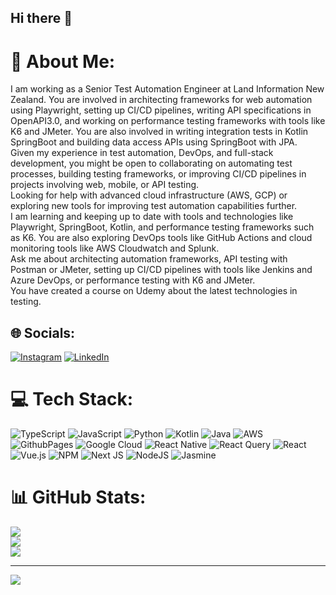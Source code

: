 ## Hi there 👋

<!--
**gurjeetbains/gurjeetbains** is a ✨ _special_ ✨ repository because its `README.md` (this file) appears on your GitHub profile.

Here are some ideas to get you started:

- 🔭 I’m currently working on ...
- 🌱 I’m currently learning ...
- 👯 I’m looking to collaborate on ...
- 🤔 I’m looking for help with ...
- 💬 Ask me about ...
- 📫 How to reach me: ...
- 😄 Pronouns: ...
- ⚡ Fun fact: ...
-->
# 💫 About Me:
I am working as a Senior Test Automation Engineer at Land Information New Zealand. You are involved in architecting frameworks for web automation using Playwright, setting up CI/CD pipelines, writing API specifications in OpenAPI3.0, and working on performance testing frameworks with tools like K6 and JMeter. You are also involved in writing integration tests in Kotlin SpringBoot and building data access APIs using SpringBoot with JPA.<br>Given my experience in test automation, DevOps, and full-stack development, you might be open to collaborating on automating test processes, building testing frameworks, or improving CI/CD pipelines in projects involving web, mobile, or API testing.<br>Looking for help with advanced cloud infrastructure (AWS, GCP) or exploring new tools for improving test automation capabilities further.<br>I am learning and keeping up to date with tools and technologies like Playwright, SpringBoot, Kotlin, and performance testing frameworks such as K6. You are also exploring DevOps tools like GitHub Actions and cloud monitoring tools like AWS Cloudwatch and Splunk.<br>Ask me about architecting automation frameworks, API testing with Postman or JMeter, setting up CI/CD pipelines with tools like Jenkins and Azure DevOps, or performance testing with K6 and JMeter.<br>You have created a course on Udemy about the latest technologies in testing.


## 🌐 Socials:
[![Instagram](https://img.shields.io/badge/Instagram-%23E4405F.svg?logo=Instagram&logoColor=white)](https://instagram.com/gurjeet_bains) [![LinkedIn](https://img.shields.io/badge/LinkedIn-%230077B5.svg?logo=linkedin&logoColor=white)](https://linkedin.com/in/gurjeetsinghbains) 

# 💻 Tech Stack:
![TypeScript](https://img.shields.io/badge/typescript-%23007ACC.svg?style=for-the-badge&logo=typescript&logoColor=white) ![JavaScript](https://img.shields.io/badge/javascript-%23323330.svg?style=for-the-badge&logo=javascript&logoColor=%23F7DF1E) ![Python](https://img.shields.io/badge/python-3670A0?style=for-the-badge&logo=python&logoColor=ffdd54) ![Kotlin](https://img.shields.io/badge/kotlin-%237F52FF.svg?style=for-the-badge&logo=kotlin&logoColor=white) ![Java](https://img.shields.io/badge/java-%23ED8B00.svg?style=for-the-badge&logo=openjdk&logoColor=white) ![AWS](https://img.shields.io/badge/AWS-%23FF9900.svg?style=for-the-badge&logo=amazon-aws&logoColor=white) ![GithubPages](https://img.shields.io/badge/github%20pages-121013?style=for-the-badge&logo=github&logoColor=white) ![Google Cloud](https://img.shields.io/badge/GoogleCloud-%234285F4.svg?style=for-the-badge&logo=google-cloud&logoColor=white) ![React Native](https://img.shields.io/badge/react_native-%2320232a.svg?style=for-the-badge&logo=react&logoColor=%2361DAFB) ![React Query](https://img.shields.io/badge/-React%20Query-FF4154?style=for-the-badge&logo=react%20query&logoColor=white) ![React](https://img.shields.io/badge/react-%2320232a.svg?style=for-the-badge&logo=react&logoColor=%2361DAFB) ![Vue.js](https://img.shields.io/badge/vue.js-%2335495e.svg?style=for-the-badge&logo=vuedotjs&logoColor=%234FC08D) ![NPM](https://img.shields.io/badge/NPM-%23CB3837.svg?style=for-the-badge&logo=npm&logoColor=white) ![Next JS](https://img.shields.io/badge/Next-black?style=for-the-badge&logo=next.js&logoColor=white) ![NodeJS](https://img.shields.io/badge/node.js-6DA55F?style=for-the-badge&logo=node.js&logoColor=white) ![Jasmine](https://img.shields.io/badge/jasmine-%238A4182.svg?style=for-the-badge&logo=jasmine&logoColor=white)
# 📊 GitHub Stats:
![](https://github-readme-stats.vercel.app/api?username=gurjeetbains&theme=dark&hide_border=false&include_all_commits=false&count_private=false)<br/>
![](https://github-readme-streak-stats.herokuapp.com/?user=gurjeetbains&theme=dark&hide_border=false)<br/>
![](https://github-readme-stats.vercel.app/api/top-langs/?username=gurjeetbains&theme=dark&hide_border=false&include_all_commits=false&count_private=false&layout=compact)

---
[![](https://visitcount.itsvg.in/api?id=gurjeetbains&icon=0&color=0)](https://visitcount.itsvg.in)

<!-- Proudly created with GPRM ( https://gprm.itsvg.in ) -->
